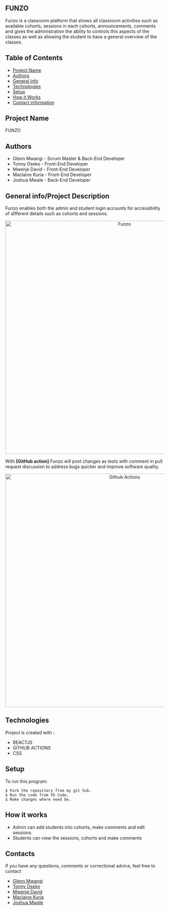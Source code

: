 ## FUNZO
Funzo is a classroom platform that shows all classroom activities such as available cohorts, sessions in each cohorts, announcements, comments and gives the administration the ability to controls this aspects of the classes as well as allowing the student to have a general overview of the classes.

## Table of Contents
* [Project Name](#Project)
* [Authors](#Authors)
* [General info](#general-info)
* [Technologies](#technologies)
* [Setup](#setup)
* [How it Works](#instructions)
* [Contact information](#contacts)

## Project Name
FUNZO

## Authors
* Glenn Mwangi - Scrum Master & Back-End Developer
* Tonny Oseko - Front-End Developer
* Mwenje David - Front-End Developer
* Maclaine Kuria - Front-End Developer
* Joshua Mwale - Back-End Developer

## General info/Project Description
Funzo enables both the admin and student login accounts for accessibility of different details such as cohorts and  sessions.
    <p align="center">
    <img src="./img/example.png" alt="Funzo" width="738">
    </p>

With **[GitHub action]** Funzo will post changes as tests with comment
in pull request discussion to address bugs quicker and improve software quality.
    <p align="center">
    <img src=".public/image.jpg" alt="Github Actions" width="738">
    </p>

## Technologies
Project is created with :
* REACTJS 
* GITHUB ACTIONS
* CSS

## Setup
To run this program:

```
$ Fork the repository from my git hub.
$ Run the code from VS Code.
$ Make changes where need be.
```
## How it works
* Admin can add students into cohorts, make comments and edit sessions.
* Students can view the sessions, cohorts and make comments

## Contacts
If you have any questions, comments or correctional advice, feel free to contact 
* [Glenn Mwangi](@glennkamau2@gmail.com)
* [Tonny Oseko](@tonnyseko@gmail.com)
* [Mwenje David](@mwenje.david@student.moringaschool.com)
* [Maclaine Kuria](@maclainekuria@gmail.com)
* [Joshua Mwale](@mwalejoshua89@gmail.com)
